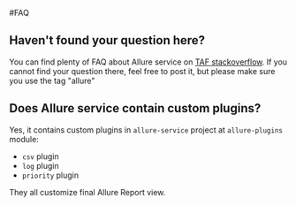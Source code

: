 <head>
    <title>FAQ</title>
</head>

#FAQ

## Haven't found your question here?

You can find plenty of FAQ about Allure service on [TAF stackoverflow](https://taf-stackoverflow.seli.wh.rnd.internal.ericsson.com/index.php?qa=tag&amp;qa_1=allure).
If you cannot find your question there, feel free to post it, but please make sure you use the tag "allure"

## Does Allure service contain custom plugins?

Yes, it contains custom plugins in `allure-service` project at `allure-plugins` module:
- `csv` plugin
- `log` plugin
- `priority` plugin

They all customize final Allure Report view.

